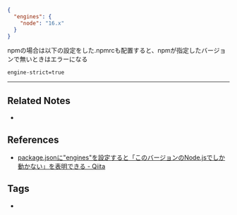 ```json:package.json
{
  "engines": {
    "node": "16.x"
  }
}
```

npmの場合は以下の設定をした.npmrcも配置すると、npmが指定したバージョンで無いときはエラーになる
```.npmrc:.npmrc
engine-strict=true
```

----
## Related Notes
- 

## References
- [package.jsonに"engines"を設定すると「このバージョンのNode.jsでしか動かない」を表明できる - Qiita](https://qiita.com/suin/items/994458418c737cc9c3e8)

## Tags
- 